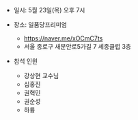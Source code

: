 - 일시: 5월 23일(목) 오후 7시
- <span style="font-family:.AppleSDGothicNeoI-Regular;">장소</span>: 일품당프리미엄
	- https://naver.me/xOCmC7ts
	- 서울 종로구 새문안로5가길 7 세종클럽 3층

- 참석 인원
	- 강상현 교수님
	- 심홍진
	- 권혁민
	- 권순성
	- 하륭